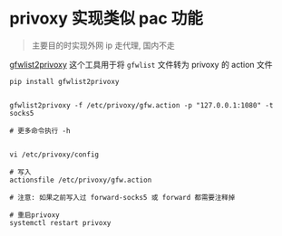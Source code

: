 # privoxy 实现类似 pac 功能

> 主要目的时实现外网 ip 走代理, 国内不走

[gfwlist2privoxy](https://github.com/snachx/gfwlist2privoxy) 这个工具用于将 `gfwlist` 文件转为 privoxy 的 action 文件

```shell
pip install gfwlist2privoxy


gfwlist2privoxy -f /etc/privoxy/gfw.action -p "127.0.0.1:1080" -t socks5

# 更多命令执行 -h


vi /etc/privoxy/config

# 写入
actionsfile /etc/privoxy/gfw.action

# 注意: 如果之前写入过 forward-socks5 或 forward 都需要注释掉

# 重启privoxy
systemctl restart privoxy
```
